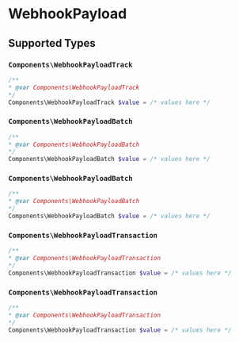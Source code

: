 # WebhookPayload


## Supported Types

### `Components\WebhookPayloadTrack`

```php
/**
* @var Components\WebhookPayloadTrack
*/
Components\WebhookPayloadTrack $value = /* values here */
```

### `Components\WebhookPayloadBatch`

```php
/**
* @var Components\WebhookPayloadBatch
*/
Components\WebhookPayloadBatch $value = /* values here */
```

### `Components\WebhookPayloadBatch`

```php
/**
* @var Components\WebhookPayloadBatch
*/
Components\WebhookPayloadBatch $value = /* values here */
```

### `Components\WebhookPayloadTransaction`

```php
/**
* @var Components\WebhookPayloadTransaction
*/
Components\WebhookPayloadTransaction $value = /* values here */
```

### `Components\WebhookPayloadTransaction`

```php
/**
* @var Components\WebhookPayloadTransaction
*/
Components\WebhookPayloadTransaction $value = /* values here */
```

